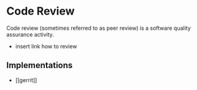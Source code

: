 # Code Review

Code review (sometimes referred to as peer review) is a software quality assurance activity.

- insert link how to review

## Implementations

- [[gerrit]]
